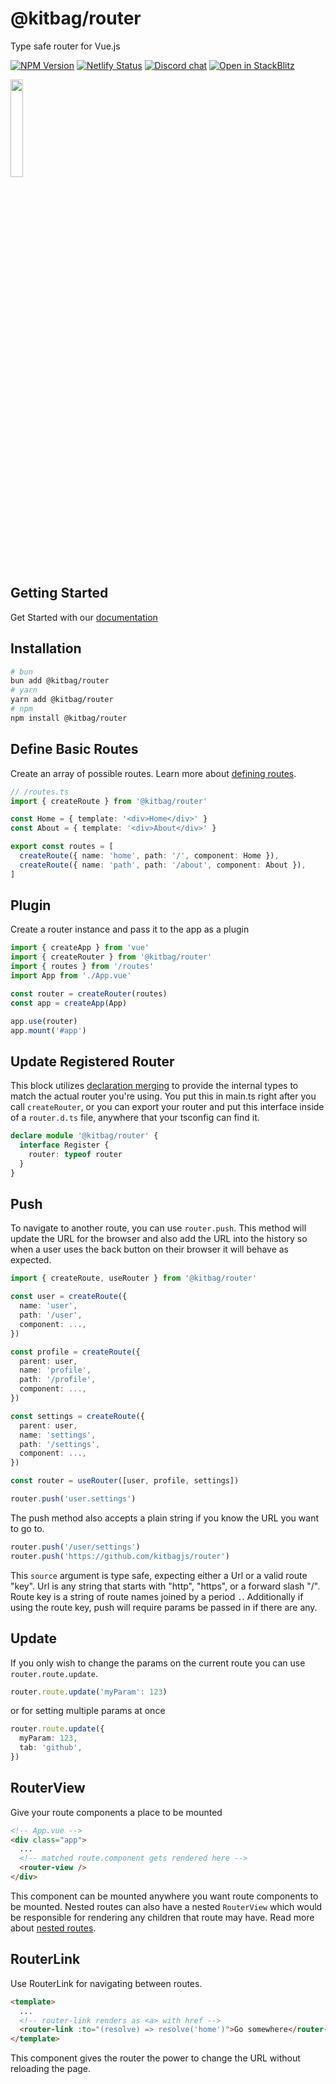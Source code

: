 # @kitbag/router

Type safe router for Vue.js

[![NPM Version][npm-badge]][npm-url]
[![Netlify Status][netlify-badge]][netlify-url]
[![Discord chat][discord-badge]][discord-url]
[![Open in StackBlitz][stackblitz-badge]][stackblitz-url]

<img src="https://kitbag.dev/kitbag-logo.svg" width="20%" />

## Getting Started

Get Started with our [documentation](https://kitbag-router.netlify.app/)

## Installation

```bash
# bun
bun add @kitbag/router
# yarn
yarn add @kitbag/router
# npm
npm install @kitbag/router
```

## Define Basic Routes

Create an array of possible routes. Learn more about [defining routes](https://kitbag-router.netlify.app/core-concepts/defining-routes).

```ts
// /routes.ts
import { createRoute } from '@kitbag/router'

const Home = { template: '<div>Home</div>' }
const About = { template: '<div>About</div>' }

export const routes = [
  createRoute({ name: 'home', path: '/', component: Home }),
  createRoute({ name: 'path', path: '/about', component: About }),
]
```

## Plugin

Create a router instance and pass it to the app as a plugin

```ts
import { createApp } from 'vue'
import { createRouter } from '@kitbag/router'
import { routes } from '/routes'
import App from './App.vue'

const router = createRouter(routes)
const app = createApp(App)

app.use(router)
app.mount('#app')
```

## Update Registered Router

This block utilizes [declaration merging](https://www.typescriptlang.org/docs/handbook/declaration-merging.html) to provide the internal types to match the actual router you're using. You put this in main.ts right after you call `createRouter`, or you can export your router and put this interface inside of a `router.d.ts` file, anywhere that your tsconfig can find it.

```ts
declare module '@kitbag/router' {
  interface Register {
    router: typeof router
  }
}
```

## Push

To navigate to another route, you can use `router.push`. This method will update the URL for the browser and also add the URL into the history so when a user uses the back button on their browser it will behave as expected.

```ts
import { createRoute, useRouter } from '@kitbag/router'

const user = createRoute({
  name: 'user',
  path: '/user',
  component: ...,
})

const profile = createRoute({
  parent: user,
  name: 'profile',
  path: '/profile',
  component: ...,
})

const settings = createRoute({
  parent: user,
  name: 'settings',
  path: '/settings',
  component: ...,
})

const router = useRouter([user, profile, settings])

router.push('user.settings')
```

The push method also accepts a plain string if you know the URL you want to go to.

```ts
router.push('/user/settings')
router.push('https://github.com/kitbagjs/router')
```

This `source` argument is type safe, expecting either a Url or a valid route "key". Url is any string that starts with "http", "https", or a forward slash "/". Route key is a string of route names joined by a period `.`. Additionally if using the route key, push will require params be passed in if there are any.

## Update

If you only wish to change the params on the current route you can use `router.route.update`.

```ts
router.route.update('myParam': 123)
```

or for setting multiple params at once

```ts
router.route.update({
  myParam: 123,
  tab: 'github',
})
```

## RouterView

Give your route components a place to be mounted

```html {4-5}
<!-- App.vue -->
<div class="app">
  ...
  <!-- matched route.component gets rendered here -->
  <router-view />
</div>
```

This component can be mounted anywhere you want route components to be mounted. Nested routes can also have a nested `RouterView` which would be responsible for rendering any children that route may have. Read more about [nested routes](https://kitbag-router.netlify.app/core-concepts/defining-routes#nested-routes).

## RouterLink

Use RouterLink for navigating between routes.

```html {3-4}
<template>
  ...
  <!-- router-link renders as <a> with href -->
  <router-link :to="(resolve) => resolve('home')">Go somewhere</router-link>
</template>
```

This component gives the router the power to change the URL without reloading the page.

[npm-badge]: https://img.shields.io/npm/v/@kitbag/router.svg
[npm-url]: https://www.npmjs.org/package/@kitbag/router
[netlify-badge]: https://api.netlify.com/api/v1/badges/c12f79b8-49f9-4529-bc23-f8ffca8919a3/deploy-status
[netlify-url]: https://app.netlify.com/sites/kitbag-router/deploys
[discord-badge]: https://img.shields.io/discord/1079625926024900739?logo=discord&label=Discord
[discord-url]: https://discord.gg/UT7JrAxU
[stackblitz-badge]: https://developer.stackblitz.com/img/open_in_stackblitz_small.svg
[stackblitz-url]: https://stackblitz.com/~/github.com/kitbagjs/router-preview
